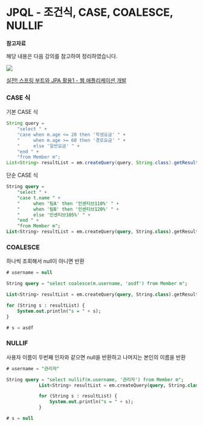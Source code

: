 # JPQL - 조건식, CASE, COALESCE, NULLIF

**참고자료**

해당 내용은 다음 강의를 참고하여 정리하였습니다. 

![](https://cdn.inflearn.com/public/courses/324119/course_cover/07c45106-3cfa-4dd6-93ed-a6449591831c/%E1%84%80%E1%85%B3%E1%84%85%E1%85%AE%E1%86%B8%205%20%E1%84%87%E1%85%A9%E1%86%A8%E1%84%89%E1%85%A1%204.png)

[실전! 스프링 부트와 JPA 활용1 - 웹 애플리케이션 개발](https://www.inflearn.com/course/%EC%8A%A4%ED%94%84%EB%A7%81%EB%B6%80%ED%8A%B8-JPA-%ED%99%9C%EC%9A%A9-1/dashboard)



### CASE 식

기본 CASE 식

```java
String query = 
    "select " +
    "case when m.age <= 20 then '학생요금' " +
    "     when m.age >= 60 then '경로요금' " + 
    "     else '일반요금' " +
    "end " +
    "from Member m";
List<String> resultList = em.createQuery(query, String.class).getResultList();

```

단순 CASE 식

```sql
String query = 
    "select " +
    "case t.name " +
    "     when '팀A' then '인센티브110%' " + 
    "     when '팀B' then '인센티브120%' " +
    "	  else '인센티브105%' " +
    "end " +
    "from Member m";
List<String> resultList = em.createQuery(query, String.class).getResultList();
```



### COALESCE

하나씩 조회해서 null이 아니면 반환

```sql
# username = null

String query = "select coalesce(m.username, 'asdf') from Member m";

List<String> resultList = em.createQuery(query, String.class).getResultList();

for (String s : resultList) {
	System.out.println("s = " + s);
}

# s = asdf
```



### NULLIF

사용자 이름이 두번째 인자와 같으면 null을 반환하고 나머지는 본인의 이름을 반환

```sql
# username = "관리자"

String query = "select nullif(m.username, '관리자') from Member m";
            List<String> resultList = em.createQuery(query, String.class).getResultList();

            for (String s : resultList) {
                System.out.println("s = " + s);
            }

# s = null
```

